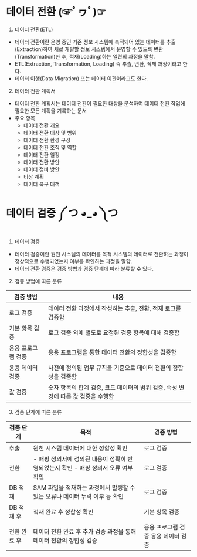 # 데이터 전환 (☞ﾟヮﾟ)☞
1. 데이터 전환(ETL)
- 데이터 전환이란 운영 중인 기존 정보 시스템에 축적되어 있는 데이터를 추출(Extraction)하여 새로 개발할 정보 시스템에서 운영할 수 있도록 변환(Transformation)한 후, 적재(Loading)하는 일련의 과정을 말함.
- ETL(Extraction, Transformation, Loading) 즉 추출, 변환, 적재 과정이라고 한다.
- 데이터 이행(Data Migration) 또는 데이터 이관이라고도 한다.

2. 데이터 전환 계획서
- 데이터 전환 계획서는 데이터 전환이 필요한 대상을 분석하여 데이터 전환 작업에 필요한 모든 계획을 기록하는 문서
- 주요 항목
  -  데이터 전환 개요
  -  데이터 전환 대상 및 범위
  -  데이터 전환 환경 구성
  -  데이터 전환 조직 및 역할
  -  데이터 전환 일정
  -  데이터 전환 방안
  -  데이터 정비 방안
  -  비상 계획
  -  데이터 복구 대책

# 데이터 검증 ༼ つ ◕_◕ ༽つ
1. 데이터 검증
- 데이터 검증이란 원천 시스템의 데이터를 목적 시스템의 데이터로 전환하는 과정이 정상적으로 수행되었는지 여부를 확인하는 과정을 말함.
- 데이터 전환 검증은 검증 방법과 검증 단계에 따라 분류할 수 있다.

2. 검증 방법에 따른 분류

| 검증 방법 | 내용  |
| ------------------------------------------------------------  | ------------------------------------------------------------ |
| 로그 검증  | 데이터 전환 과정에서 작성하는 추출, 전환, 적재 로그를 검증함 |
| 기본 항목 검증 | 로그 검증 외에 별도로 요청된 검증 항목에 대해 검증함 |
| 응용 프로그램 검증 | 응용 프로그램을 통한 데이터 전환의 정합성을 검증함 |
| 응용 데이터 검증 | 사전에 정의된 업무 규칙을 기준으로 데이터 전환의 정합성을 검증함 |
| 값 검증 | 숫자 항목의 합계 검증, 코드 데이터의 범위 검증, 속성 변경에 따른 값 검증을 수행함 |

3. 검증 단계에 따른 분류

| 검증 단계 | 목적 | 검증 방법 |
| --------- | ---- | --------- |
| 추출 | 원천 시스템 데이터에 대한 정합성 확인 | 로그 검증 |
| 전환 | - 매핑 정의서에 정의된 내용이 정확히 반영되었는지 확인 - 매핑 정의서 오류 여부 확인 | 로그 검증 |
| DB 적재 | SAM 파일을 적재하는 과정에서 발생할 수 있는 오류나 데이터 누락 여부 등 확인 | 로그 검증 |
| DB 적재 후 | 적재 완료 후 정합성 확인 | 기본 항목 검증|
| 전환 완료 후 | 데이터 전환 완료 후 추가 검증 과정을 통해 데이터 전환의 정합성 검증 | 응용 프로그램 검증 응용 데이터 검증|


